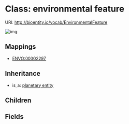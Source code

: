 # Class: environmental feature




URI: http://bioentity.io/vocab/EnvironmentalFeature

![img](http://yuml.me/diagram/nofunky/class/\[PlanetaryEntity]^-\[EnvironmentalFeature],%20)
## Mappings

 * [ENVO:00002297](http://purl.obolibrary.org/obo/ENVO_00002297)
## Inheritance

 *  is_a: [planetary entity](PlanetaryEntity.md)
## Children

## Fields

